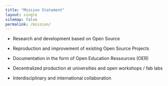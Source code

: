 ```yaml
---
title: "Mission Statement"
layout: single
sitemap: false
permalink: /mission/
---
```


- Research and development based on Open Source

- Reproduction and improvement of existing Open Source Projects

- Documentation in the form of Open Education Ressources (OER)

- Decentralized production at universities and open workshops / fab labs

- Interdisciplinary and international collaboration
